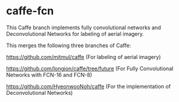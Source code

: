 # caffe-fcn

This Caffe branch implements fully convolutional networks and Deconvolutional Networks for labeling of aerial imagery. 

This merges the following three branches of Caffe:

https://github.com/mitmul/caffe (For labeling of aerial imagery)

https://github.com/longjon/caffe/tree/future (For Fully Convolutional Networks with FCN-16 and FCN-8)

https://github.com/HyeonwooNoh/caffe (For the implementation of Deconvolutional Networks)

